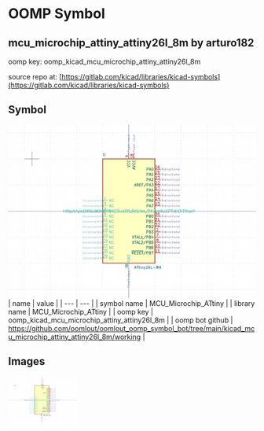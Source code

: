 # OOMP Symbol  
## mcu_microchip_attiny_attiny26l_8m  by arturo182  
  
oomp key: oomp_kicad_mcu_microchip_attiny_attiny26l_8m  
  
source repo at: [https://gitlab.com/kicad/libraries/kicad-symbols](https://gitlab.com/kicad/libraries/kicad-symbols)  
## Symbol  
  
[![working.png](working_600.png)](working.png)  
| name | value | 
| --- | --- | 
| symbol name | MCU_Microchip_ATtiny | 
| library name | MCU_Microchip_ATtiny | 
| oomp key | oomp_kicad_mcu_microchip_attiny_attiny26l_8m | 
| oomp bot github | https://github.com/oomlout/oomlout_oomp_symbol_bot/tree/main/kicad_mcu_microchip_attiny_attiny26l_8m/working | 
## Images  
  
[![working.png](working_140.png)](working.png)  
